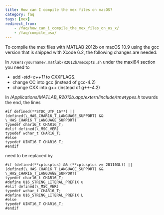 ```yaml
---
title: How can I compile the mex files on macOS?
category: faq
tags: [mex]
redirect_from:
    - /faq/how_can_i_compile_the_mex_files_on_os_x/
    - /faq/compile_osx/
---
```


To compile the mex files with MATLAB 2012b on macOS 10.9 using the gcc version that is shipped with Xcode 6.2, the following changes are needed:

In `/Users/yourname/.matlab/R2012b/mexopts.sh` under the maxi64 section you need to

- add _-std=c++11_ to CXXFLAGS.
- change CC into gcc (instead of gcc-4.2)
- change CXX into g++ (instead of g++-4.2)

In _/Applications/MATLAB_R2012b.app/extern/include/tmwtypes.h_ towards the end, the lines

    #if defined(**STDC_UTF_16**) || (defined(\_HAS_CHAR16_T_LANGUAGE_SUPPORT) && \_HAS_CHAR16_T_LANGUAGE_SUPPORT)
    typedef char16_t CHAR16_T;
    #elif defined(\_MSC_VER)
    typedef wchar_t CHAR16_T;
    #else
    typedef UINT16_T CHAR16_T;
    #endif

need to be replaced by

    #if (defined(**cplusplus) && (**cplusplus >= 201103L)) || (defined(\_HAS_CHAR16_T_LANGUAGE_SUPPORT) && \_HAS_CHAR16_T_LANGUAGE_SUPPORT)
    typedef char16_t CHAR16_T;
    #define U16_STRING_LITERAL_PREFIX u
    #elif defined(\_MSC_VER)
    typedef wchar_t CHAR16_T;
    #define U16_STRING_LITERAL_PREFIX L
    #else
    typedef UINT16_T CHAR16_T;
    #endif

